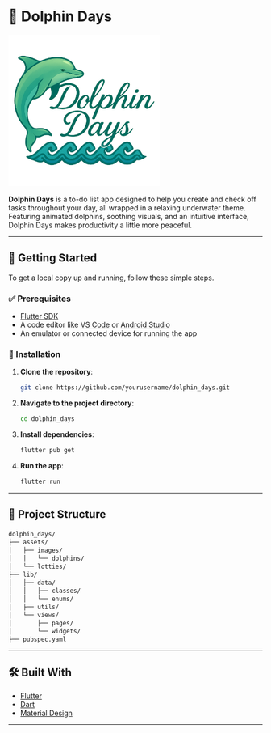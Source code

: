 # 🐬 Dolphin Days

<img src="assets/images/TitleLogo.png" alt="Dolphin Days Logo" width="300" />


**Dolphin Days** is a to-do list app designed to help you create and check off tasks throughout your day, all wrapped in a relaxing underwater theme. Featuring animated dolphins, soothing visuals, and an intuitive interface, Dolphin Days makes productivity a little more peaceful.

---

## 🚀 Getting Started

To get a local copy up and running, follow these simple steps.

### ✅ Prerequisites

- [Flutter SDK](https://flutter.dev/docs/get-started/install)
- A code editor like [VS Code](https://code.visualstudio.com/) or [Android Studio](https://developer.android.com/studio)
- An emulator or connected device for running the app

### 🔧 Installation

1. **Clone the repository**:
   ```bash
   git clone https://github.com/yourusername/dolphin_days.git
   ```

2. **Navigate to the project directory**:
   ```bash
   cd dolphin_days
   ```

3. **Install dependencies**:
   ```bash
   flutter pub get
   ```

4. **Run the app**:
   ```bash
   flutter run
   ```

---

## 📁 Project Structure

```plaintext
dolphin_days/
├── assets/
│   ├── images/
│   │   └── dolphins/
│   └── lotties/
├── lib/
│   ├── data/
│   │   ├── classes/
│   │   └── enums/
│   ├── utils/
│   └── views/
│       ├── pages/
│       └── widgets/
├── pubspec.yaml
```

---

## 🛠️ Built With

- [Flutter](https://flutter.dev/)
- [Dart](https://dart.dev/)
- [Material Design](https://m3.material.io/)

---
